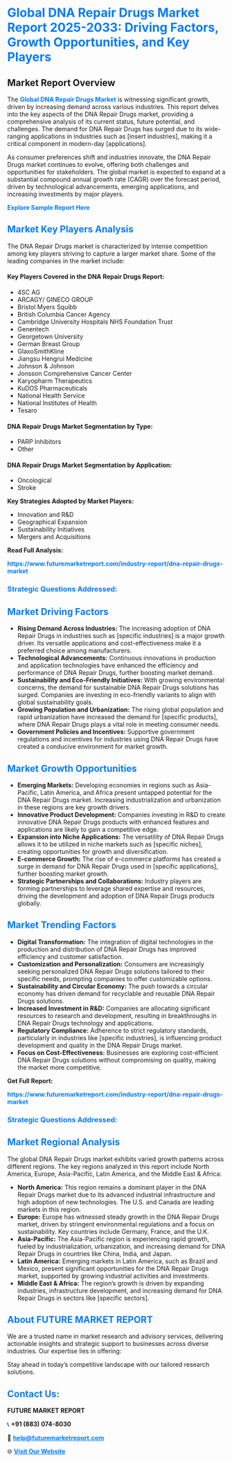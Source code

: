 <h1 style="color: #007BFF;">Global DNA Repair Drugs Market Report 2025-2033: Driving Factors, Growth Opportunities, and Key Players</h1>

<section id="overview">
<h2>Market Report Overview</h2>
<p>The <a href="https://www.futuremarketreport.com/industry-report/dna-repair-drugs-market" style="color: #007BFF; text-decoration: none;"><strong>Global DNA Repair Drugs Market</strong></a> is witnessing significant growth, driven by increasing demand across various industries. This report delves into the key aspects of the DNA Repair Drugs market, providing a comprehensive analysis of its current status, future potential, and challenges. The demand for DNA Repair Drugs has surged due to its wide-ranging applications in industries such as [insert industries], making it a critical component in modern-day [applications].</p>
<p>As consumer preferences shift and industries innovate, the DNA Repair Drugs market continues to evolve, offering both challenges and opportunities for stakeholders. The global market is expected to expand at a substantial compound annual growth rate (CAGR) over the forecast period, driven by technological advancements, emerging applications, and increasing investments by major players.</p>
</section>

<section id="overview">
<p><a href="https://www.futuremarketreport.com/request-sample/reportId=48893" style="color: #007BFF; text-decoration: none;"><strong>Explore Sample Report Here</strong></a></p>
</section>

<section id="key-players">
<h2 style="color: #007BFF;">Market Key Players Analysis</h2>
<p>The DNA Repair Drugs market is characterized by intense competition among key players striving to capture a larger market share. Some of the leading companies in the market include:</p>
<h4>Key Players Covered in the DNA Repair Drugs Report:</h4>
<ul><li>4SC AG</li><li>ARCAGY/ GINECO GROUP</li><li>Bristol Myers Squibb</li><li>British Columbia Cancer Agency</li><li>Cambridge University Hospitals NHS Foundation Trust</li><li>Genentech</li><li>Georgetown University</li><li>German Breast Group</li><li>GlaxoSmithKline</li><li>Jiangsu Hengrui Medicine</li><li>Johnson &amp; Johnson</li><li>Jonsson Comprehensive Cancer Center</li><li>Karyopharm Therapeutics</li><li>KuDOS Pharmaceuticals</li><li>National Health Service</li><li>National Institutes of Health</li><li>Tesaro</li></ul>
<h4>DNA Repair Drugs Market Segmentation by Type:</h4>
<ul><li>PARP Inhibitors</li><li>Other</li></ul>

<h4>DNA Repair Drugs Market Segmentation by Application:</h4>
<ul><li>Oncological</li><li>Stroke</li></ul>
<p><strong>Key Strategies Adopted by Market Players:</strong></p>
<ul>
<li>Innovation and R&D</li>
<li>Geographical Expansion</li>
<li>Sustainability Initiatives</li>
<li>Mergers and Acquisitions</li>
</ul>
</section>

<section>
<p><strong>Read Full Analysis: </strong></p><a href="https://www.futuremarketreport.com/industry-report/dna-repair-drugs-market" style="color: #007BFF; text-decoration: none;"><strong>https://www.futuremarketreport.com/industry-report/dna-repair-drugs-market</strong></a>
<h3 style="color: #007BFF;">Strategic Questions Addressed:</h3>
</section>

<section id="driving-factors">
<h2 style="color: #007BFF;">Market Driving Factors</h2>
<ul>
<li><strong>Rising Demand Across Industries:</strong> The increasing adoption of DNA Repair Drugs in industries such as [specific industries] is a major growth driver. Its versatile applications and cost-effectiveness make it a preferred choice among manufacturers.</li>
<li><strong>Technological Advancements:</strong> Continuous innovations in production and application technologies have enhanced the efficiency and performance of DNA Repair Drugs, further boosting market demand.</li>
<li><strong>Sustainability and Eco-Friendly Initiatives:</strong> With growing environmental concerns, the demand for sustainable DNA Repair Drugs solutions has surged. Companies are investing in eco-friendly variants to align with global sustainability goals.</li>
<li><strong>Growing Population and Urbanization:</strong> The rising global population and rapid urbanization have increased the demand for [specific products], where DNA Repair Drugs plays a vital role in meeting consumer needs.</li>
<li><strong>Government Policies and Incentives:</strong> Supportive government regulations and incentives for industries using DNA Repair Drugs have created a conducive environment for market growth.</li>
</ul>
</section>

<section id="growth-opportunities">
<h2 style="color: #007BFF;">Market Growth Opportunities</h2>
<ul>
<li><strong>Emerging Markets:</strong> Developing economies in regions such as Asia-Pacific, Latin America, and Africa present untapped potential for the DNA Repair Drugs market. Increasing industrialization and urbanization in these regions are key growth drivers.</li>
<li><strong>Innovative Product Development:</strong> Companies investing in R&D to create innovative DNA Repair Drugs products with enhanced features and applications are likely to gain a competitive edge.</li>
<li><strong>Expansion into Niche Applications:</strong> The versatility of DNA Repair Drugs allows it to be utilized in niche markets such as [specific niches], creating opportunities for growth and diversification.</li>
<li><strong>E-commerce Growth:</strong> The rise of e-commerce platforms has created a surge in demand for DNA Repair Drugs used in [specific applications], further boosting market growth.</li>
<li><strong>Strategic Partnerships and Collaborations:</strong> Industry players are forming partnerships to leverage shared expertise and resources, driving the development and adoption of DNA Repair Drugs products globally.</li>
</ul>
</section>

<section id="trending-factors">
<h2 style="color: #007BFF;">Market Trending Factors</h2>
<ul>
<li><strong>Digital Transformation:</strong> The integration of digital technologies in the production and distribution of DNA Repair Drugs has improved efficiency and customer satisfaction.</li>
<li><strong>Customization and Personalization:</strong> Consumers are increasingly seeking personalized DNA Repair Drugs solutions tailored to their specific needs, prompting companies to offer customizable options.</li>
<li><strong>Sustainability and Circular Economy:</strong> The push towards a circular economy has driven demand for recyclable and reusable DNA Repair Drugs solutions.</li>
<li><strong>Increased Investment in R&D:</strong> Companies are allocating significant resources to research and development, resulting in breakthroughs in DNA Repair Drugs technology and applications.</li>
<li><strong>Regulatory Compliance:</strong> Adherence to strict regulatory standards, particularly in industries like [specific industries], is influencing product development and quality in the DNA Repair Drugs market.</li>
<li><strong>Focus on Cost-Effectiveness:</strong> Businesses are exploring cost-efficient DNA Repair Drugs solutions without compromising on quality, making the market more competitive.</li>
</ul>
</section>

<section>
<p><strong>Get Full Report: </strong></p><a href="https://www.futuremarketreport.com/industry-report/dna-repair-drugs-market" style="color: #007BFF; text-decoration: none;"><strong>https://www.futuremarketreport.com/industry-report/dna-repair-drugs-market</strong></a>
<h3 style="color: #007BFF;">Strategic Questions Addressed:</h3>
</section>


<section id="regional-analysis">
<h2 style="color: #007BFF;">Market Regional Analysis</h2>
<p>The global DNA Repair Drugs market exhibits varied growth patterns across different regions. The key regions analyzed in this report include North America, Europe, Asia-Pacific, Latin America, and the Middle East & Africa:</p>
<ul>
<li><strong>North America:</strong> This region remains a dominant player in the DNA Repair Drugs market due to its advanced industrial infrastructure and high adoption of new technologies. The U.S. and Canada are leading markets in this region.</li>
<li><strong>Europe:</strong> Europe has witnessed steady growth in the DNA Repair Drugs market, driven by stringent environmental regulations and a focus on sustainability. Key countries include Germany, France, and the U.K.</li>
<li><strong>Asia-Pacific:</strong> The Asia-Pacific region is experiencing rapid growth, fueled by industrialization, urbanization, and increasing demand for DNA Repair Drugs in countries like China, India, and Japan.</li>
<li><strong>Latin America:</strong> Emerging markets in Latin America, such as Brazil and Mexico, present significant opportunities for the DNA Repair Drugs market, supported by growing industrial activities and investments.</li>
<li><strong>Middle East & Africa:</strong> The region’s growth is driven by expanding industries, infrastructure development, and increasing demand for DNA Repair Drugs in sectors like [specific sectors].</li>
</ul>
</section>

<footer>
<h2 style="color: #007BFF;">About FUTURE MARKET REPORT</h2>
<p>We are a trusted name in market research and advisory services, delivering actionable insights and strategic support to businesses across diverse industries. Our expertise lies in offering:</p>

<p>Stay ahead in today’s competitive landscape with our tailored research solutions.</p>

<h2 style="color: #007BFF;">Contact Us:</h2>
<p><strong>FUTURE MARKET REPORT</strong></p>
<p>📞 <strong>+91 (883) 074-8030</strong></p>
<p>📧 <strong><a href="mailto:help@futuremarketreport.com" style="color: #007BFF;">help@futuremarketreport.com</a></strong></p>
<p>🌐 <strong><a href="https://www.futuremarketreport.com/" style="color: #007BFF;">Visit Our Website</a></strong></p>
</footer>